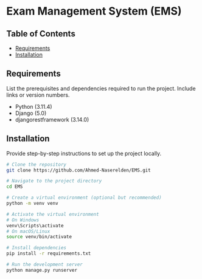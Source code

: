 # Exam Management System (EMS)

## Table of Contents

- [Requirements](#requirements)
- [Installation](#installation)

## Requirements

List the prerequisites and dependencies required to run the project. Include links or version numbers.

- Python (3.11.4)
- Django (5.0)
- djangorestframework (3.14.0)

## Installation

Provide step-by-step instructions to set up the project locally.

```bash
# Clone the repository
git clone https://github.com/Ahmed-Naserelden/EMS.git

# Navigate to the project directory
cd EMS

# Create a virtual environment (optional but recommended)
python -m venv venv

# Activate the virtual environment
# On Windows
venv\Scripts\activate
# On macOS/Linux
source venv/bin/activate

# Install dependencies
pip install -r requirements.txt

# Run the development server
python manage.py runserver
